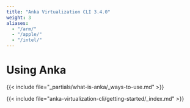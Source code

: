 ```yaml
---
title: "Anka Virtualization CLI 3.4.0"
weight: 3
aliases:
  - "/arm/"
  - "/apple/"
  - "/intel/"
---
```


# Using Anka

{{< include file="_partials/what-is-anka/_ways-to-use.md" >}}

{{< include file="anka-virtualization-cli/getting-started/_index.md" >}}
